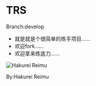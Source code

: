 # TRS

Branch:develop
*    就是就是个很简单的练手项目……
*    欢迎fork……
*    欢迎拿来练底力……


![Hakurei Reimu][id]

[id]:https://github.com/Hakurei-Reimu-SkylarkStudio/CodeChache/blob/master/CodeChache/Reimu.jpeg "Title"
	By:Hakurei Reimu
